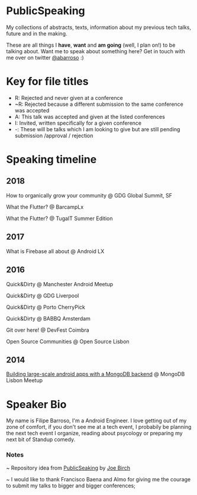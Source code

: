 # PublicSpeaking
My collections of abstracts, texts, information about my previous tech talks, future and in the making.

These are all things I **have**, **want** and **am going** (well, I plan on!) to be talking about. Want me to speak about something here? Get in touch with me over on twitter [@abarroso](https://twitter.com/abarroso) :)

# Key for file titles

- R: Rejected and never given at a conference
- ~R: Rejected because a different submission to the same conference was accepted
- A: This talk was accepted and given at the listed conferences
- I: Invited, written specifically for a given conference
- -: These will be talks which I am looking to give but are still pending submission /approval / rejection

# Speaking timeline

## 2018
How to organically grow your community @ GDG Global Summit, SF

What the Flutter? @ BarcampLx

What the Flutter? @ TugaIT Summer Edition

## 2017
What is Firebase all about @ Android LX

## 2016
Quick&Dirty @ Manchester Android Meetup

Quick&Dirty @ GDG Liverpool

Quick&Dirty @ Porto CherryPick

Quick&Dirty @ BABBQ Amsterdam

Git over here! @ DevFest Coimbra

Open Source Communities @ Open Source Lisbon

## 2014
[Building large-scale android apps with a MongoDB backend](https://github.com/OldMetalmind/PublicSpeaking/blob/master/Building%20large-scale%20android%20apps%20with%20a%20MongoDB%20backend.md) @ MongoDB Lisbon Meetup

# Speaker Bio
My name is Filipe Barroso, I'm a Android Engineer. I love getting out of my zone of comfort, if you don't see me at a tech event, I probabily be planning the next tech event I organize, reading about psycology or preparing my next bit of Standup comedy.


### Notes
~ Repository idea from [PublicSeaking](https://github.com/hitherejoe/PublicSpeaking/blob/master/README.md) by [Joe Birch](https://github.com/hitherejoe)

~ I would like to thank Francisco Baena and Almo for giving me the courage to submit my talks to bigger and bigger conferences;
